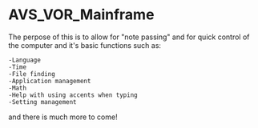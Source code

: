 # AVS_VOR_Mainframe

The perpose of this is to allow for "note passing" and for quick control of the computer and it's basic functions such as:
	
	-Language
	-Time
	-File finding
	-Application management
	-Math
	-Help with using accents when typing
	-Setting management
	
and there is much more to come!
